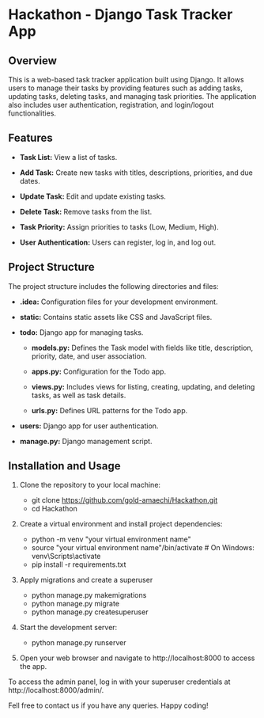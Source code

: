 # Hackathon - Django Task Tracker App

## Overview

This is a web-based task tracker application built using Django. It allows users to manage their tasks by providing features such as adding tasks, updating tasks, deleting tasks, and managing task priorities. The application also includes user authentication, registration, and login/logout functionalities.

## Features

- **Task List:** View a list of tasks.

- **Add Task:** Create new tasks with titles, descriptions, priorities, and due dates.

- **Update Task:** Edit and update existing tasks.

- **Delete Task:** Remove tasks from the list.

- **Task Priority:** Assign priorities to tasks (Low, Medium, High).

- **User Authentication:** Users can register, log in, and log out.

## Project Structure

The project structure includes the following directories and files:

- **.idea:** Configuration files for your development environment.

- **static:** Contains static assets like CSS and JavaScript files.

- **todo:** Django app for managing tasks.

  - **models.py:** Defines the Task model with fields like title, description, priority, date, and user association.

  - **apps.py:** Configuration for the Todo app.

  - **views.py:** Includes views for listing, creating, updating, and deleting tasks, as well as task details.

  - **urls.py:** Defines URL patterns for the Todo app.

- **users:** Django app for user authentication.

- **manage.py:** Django management script.

## Installation and Usage

1. Clone the repository to your local machine:
   - git clone https://github.com/gold-amaechi/Hackathon.git
   - cd Hackathon

2. Create a virtual environment and install project dependencies:
    - python -m venv "your virtual environment name"
    - source "your virtual environment name"/bin/activate  # On Windows: venv\Scripts\activate
    - pip install -r requirements.txt

3. Apply migrations and create a superuser
    - python manage.py makemigrations
    - python manage.py migrate
    - python manage.py createsuperuser

4. Start the development server:
    - python manage.py runserver

6. Open your web browser and navigate to http://localhost:8000 to access the app.

To access the admin panel, log in with your superuser credentials at http://localhost:8000/admin/.

Fell free to contact us if you have any queries.
Happy coding!

